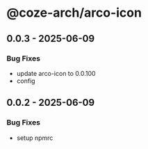 # @coze-arch/arco-icon

## 0.0.3 - 2025-06-09

### Bug Fixes

- update arco-icon to 0.0.100
- config


## 0.0.2 - 2025-06-09

### Bug Fixes

- setup npmrc

